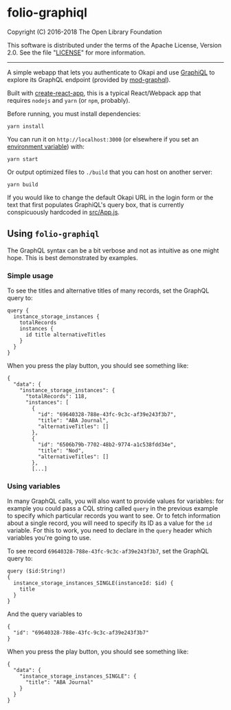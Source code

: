 # folio-graphiql

Copyright (C) 2016-2018 The Open Library Foundation

This software is distributed under the terms of the Apache License,
Version 2.0. See the file "[LICENSE](LICENSE)" for more information.

----

A simple webapp that lets you authenticate to Okapi and use [GraphiQL](https://github.com/graphql/graphiql) to explore its GraphQL endpoint (provided by [mod-graphql](https://github.com/folio-org/mod-graphql)).

Built with [create-react-app](https://github.com/facebook/create-react-app), this is a typical React/Webpack app that requires `nodejs` and `yarn` (or `npm`, probably).

Before running, you must install dependencies:
```
yarn install
```

You can run it on `http://localhost:3000` (or elsewhere if you set an [environment variable](https://github.com/facebook/create-react-app/blob/master/packages/react-scripts/template/README.md#advanced-configuration)) with:
```
yarn start
```

Or output optimized files to `./build` that you can host on another server:
```
yarn build
```

If you would like to change the default Okapi URL in the login form or the text that first populates GraphiQL's query box, that is currently conspicuously hardcoded in [src/App.js](src/App.js).


## Using `folio-graphiql`

The GraphQL syntax can be a bit verbose and not as intuitive as one might hope. This is best demonstrated by examples.

### Simple usage

To see the titles and alternative titles of many records, set the GraphQL query to:
```
query {
  instance_storage_instances {
  	totalRecords
    instances {
      id title alternativeTitles
    }
  }
}
```
When you press the play button, you should see something like:
```
{
  "data": {
    "instance_storage_instances": {
      "totalRecords": 118,
      "instances": [
        {
          "id": "69640328-788e-43fc-9c3c-af39e243f3b7",
          "title": "ABA Journal",
          "alternativeTitles": []
        },
        {
          "id": "6506b79b-7702-48b2-9774-a1c538fdd34e",
          "title": "Nod",
          "alternativeTitles": []
        },
        [...]
```

### Using variables

In many GraphQL calls, you will also want to provide values for variables: for example you could pass a CQL string called `query` in the previous example to specify which particular records you want to see. Or to fetch information about a single record, you will need to specify its ID as a value for the `id` variable. For this to work, you need to declare in the `query` header which variables you're going to use.

To see record `69640328-788e-43fc-9c3c-af39e243f3b7`, set the GraphQL query to:
```
query ($id:String!)
{
  instance_storage_instances_SINGLE(instanceId: $id) {
    title
  }
}
```
And the query variables to
```
{
  "id": "69640328-788e-43fc-9c3c-af39e243f3b7"
}
```
When you press the play button, you should see something like:
```
{
  "data": {
    "instance_storage_instances_SINGLE": {
      "title": "ABA Journal"
    }
  }
}
```
